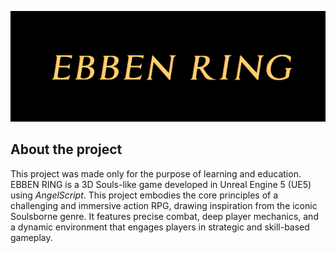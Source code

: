 ![](/Sources/Ebben-Ring/Images/TitleScreen2.png)

## About the project
This project was made only for the purpose of learning and education. 
EBBEN RING is a 3D Souls-like game developed in Unreal Engine 5 (UE5) using *AngelScript*. This project embodies the core principles of a challenging and immersive action RPG, drawing inspiration from the iconic Soulsborne genre. It features precise combat, deep player mechanics, and a dynamic environment that engages players in strategic and skill-based gameplay.

